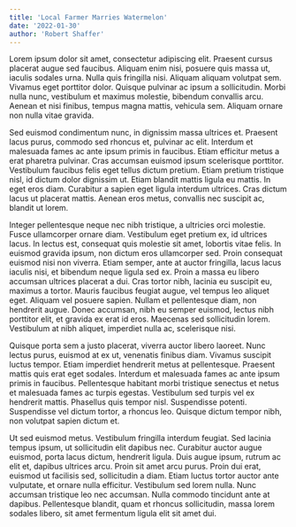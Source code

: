 ```yaml
---
title: 'Local Farmer Marries Watermelon'
date: '2022-01-30'
author: 'Robert Shaffer'
---
```

Lorem ipsum dolor sit amet, consectetur adipiscing elit. Praesent cursus placerat augue sed faucibus. Aliquam enim nisi, posuere quis massa ut, iaculis sodales urna. Nulla quis fringilla nisi. Aliquam aliquam volutpat sem. Vivamus eget porttitor dolor. Quisque pulvinar ac ipsum a sollicitudin. Morbi nulla nunc, vestibulum et maximus molestie, bibendum convallis arcu. Aenean et nisi finibus, tempus magna mattis, vehicula sem. Aliquam ornare non nulla vitae gravida.

Sed euismod condimentum nunc, in dignissim massa ultrices et. Praesent lacus purus, commodo sed rhoncus et, pulvinar ac elit. Interdum et malesuada fames ac ante ipsum primis in faucibus. Etiam efficitur metus a erat pharetra pulvinar. Cras accumsan euismod ipsum scelerisque porttitor. Vestibulum faucibus felis eget tellus dictum pretium. Etiam pretium tristique nisl, id dictum dolor dignissim ut. Etiam blandit mattis ligula eu mattis. In eget eros diam. Curabitur a sapien eget ligula interdum ultrices. Cras dictum lacus ut placerat mattis. Aenean eros metus, convallis nec suscipit ac, blandit ut lorem.

Integer pellentesque neque nec nibh tristique, a ultricies orci molestie. Fusce ullamcorper ornare diam. Vestibulum eget pretium ex, id ultrices lacus. In lectus est, consequat quis molestie sit amet, lobortis vitae felis. In euismod gravida ipsum, non dictum eros ullamcorper sed. Proin consequat euismod nisi non viverra. Etiam semper, ante at auctor fringilla, lacus lacus iaculis nisi, et bibendum neque ligula sed ex. Proin a massa eu libero accumsan ultrices placerat a dui. Cras tortor nibh, lacinia eu suscipit eu, maximus a tortor. Mauris faucibus feugiat augue, vel tempus leo aliquet eget. Aliquam vel posuere sapien. Nullam et pellentesque diam, non hendrerit augue. Donec accumsan, nibh eu semper euismod, lectus nibh porttitor elit, et gravida ex erat id eros. Maecenas sed sollicitudin lorem. Vestibulum at nibh aliquet, imperdiet nulla ac, scelerisque nisi.

Quisque porta sem a justo placerat, viverra auctor libero laoreet. Nunc lectus purus, euismod at ex ut, venenatis finibus diam. Vivamus suscipit luctus tempor. Etiam imperdiet hendrerit metus at pellentesque. Praesent mattis quis erat eget sodales. Interdum et malesuada fames ac ante ipsum primis in faucibus. Pellentesque habitant morbi tristique senectus et netus et malesuada fames ac turpis egestas. Vestibulum sed turpis vel ex hendrerit mattis. Phasellus quis tempor nisl. Suspendisse potenti. Suspendisse vel dictum tortor, a rhoncus leo. Quisque dictum tempor nibh, non volutpat sapien dictum et.

Ut sed euismod metus. Vestibulum fringilla interdum feugiat. Sed lacinia tempus ipsum, ut sollicitudin elit dapibus nec. Curabitur auctor augue euismod, porta lacus dictum, hendrerit ligula. Duis augue ipsum, rutrum ac elit et, dapibus ultrices arcu. Proin sit amet arcu purus. Proin dui erat, euismod ut facilisis sed, sollicitudin a diam. Etiam luctus tortor auctor ante vulputate, et ornare nulla efficitur. Vestibulum sed lorem nulla. Nunc accumsan tristique leo nec accumsan. Nulla commodo tincidunt ante at dapibus. Pellentesque blandit, quam et rhoncus sollicitudin, massa lorem sodales libero, sit amet fermentum ligula elit sit amet dui.